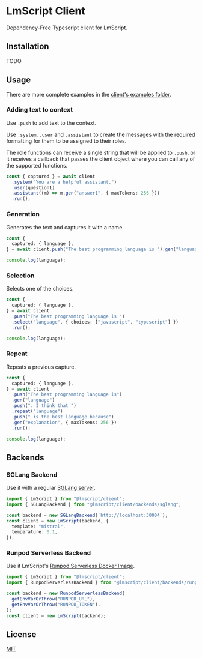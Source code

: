 # LmScript Client

Dependency-Free Typescript client for LmScript.

## Installation

TODO

## Usage

There are more complete examples in the
[client's examples folder](https://github.com/lucasavila00/LmScript/tree/main/client/examples).

### Adding text to context

Use `.push` to add text to the context.

Use `.system`, `.user` and `.assistant` to create the messages with the required
formatting for them to be assigned to their roles.

The role functions can receive a single string that will be applied to `.push`,
or it receives a callback that passes the client object where you can call any
of the supported functions.

```ts
const { captured } = await client
  .system("You are a helpful assistant.")
  .user(question1)
  .assistant((m) => m.gen("answer1", { maxTokens: 256 }))
  .run();
```

### Generation

Generates the text and captures it with a name.

```ts
const {
  captured: { language },
} = await client.push("The best programming language is ").gen("language").run();

console.log(language);
```

### Selection

Selects one of the choices.

```ts
const {
  captured: { language },
} = await client
  .push("The best programming language is ")
  .select("language", { choices: ["javascript", "typescript"] })
  .run();

console.log(language);
```

### Repeat

Repeats a previous capture.

```ts
const {
  captured: { language },
} = await client
  .push("The best programming language is")
  .gen("language")
  .push(". I think that ")
  .repeat("language")
  .push(" is the best language because")
  .gen("explanation", { maxTokens: 256 })
  .run();

console.log(language);
```

## Backends

### SGLang Backend

Use it with a regular
[SGLang server](https://github.com/sgl-project/sglang?tab=readme-ov-file#using-local-models).

```ts
import { LmScript } from "@lmscript/client";
import { SGLangBackend } from "@lmscript/client/backends/sglang";

const backend = new SGLangBackend(`http://localhost:30004`);
const client = new LmScript(backend, {
  template: "mistral",
  temperature: 0.1,
});
```

### Runpod Serverless Backend

Use it LmScript's
[Runpod Serverless Docker Image](https://github.com/lucasavila00/LmScript/tree/main/runpod-serverless-sglang).

```ts
import { LmScript } from "@lmscript/client";
import { RunpodServerlessBackend } from "@lmscript/client/backends/runpod-serverless-sglang";

const backend = new RunpodServerlessBackend(
  getEnvVarOrThrow("RUNPOD_URL"),
  getEnvVarOrThrow("RUNPOD_TOKEN"),
);
const client = new LmScript(backend);
```

## License

[MIT](https://choosealicense.com/licenses/mit/)
